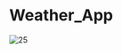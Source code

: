 # Weather_App
![25](https://github.com/abouzarijaz89/Weather_App/assets/126200219/e333e972-8d67-42fe-9261-a385a1636751)
